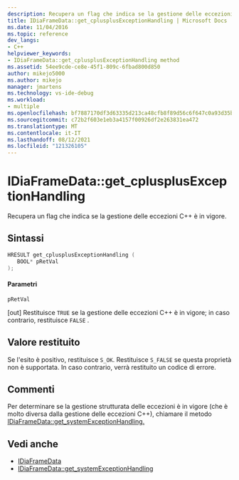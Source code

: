 ```yaml
---
description: Recupera un flag che indica se la gestione delle eccezioni C++ è in vigore.
title: IDiaFrameData::get_cplusplusExceptionHandling | Microsoft Docs
ms.date: 11/04/2016
ms.topic: reference
dev_langs:
- C++
helpviewer_keywords:
- IDiaFrameData::get_cplusplusExceptionHandling method
ms.assetid: 54ee9cde-ce8e-45f1-809c-6fbad800d850
author: mikejo5000
ms.author: mikejo
manager: jmartens
ms.technology: vs-ide-debug
ms.workload:
- multiple
ms.openlocfilehash: bf7887170df3d63335d213ca48cfb8f89d56c6f647c0a93d35baea02e0902487
ms.sourcegitcommit: c72b2f603e1eb3a4157f00926df2e263831ea472
ms.translationtype: MT
ms.contentlocale: it-IT
ms.lasthandoff: 08/12/2021
ms.locfileid: "121326105"
---
```

# <a name="idiaframedataget_cplusplusexceptionhandling"></a>IDiaFrameData::get_cplusplusExceptionHandling
Recupera un flag che indica se la gestione delle eccezioni C++ è in vigore.

## <a name="syntax"></a>Sintassi

```C++
HRESULT get_cplusplusExceptionHandling ( 
   BOOL* pRetVal
);
```

#### <a name="parameters"></a>Parametri
 `pRetVal`

[out] Restituisce `TRUE` se la gestione delle eccezioni C++ è in vigore; in caso contrario, restituisce `FALSE` .

## <a name="return-value"></a>Valore restituito
 Se l'esito è positivo, restituisce `S_OK`. Restituisce `S_FALSE` se questa proprietà non è supportata. In caso contrario, verrà restituito un codice di errore.

## <a name="remarks"></a>Commenti
 Per determinare se la gestione strutturata delle eccezioni è in vigore (che è molto diversa dalla gestione delle eccezioni C++), chiamare il metodo [IDiaFrameData::get_systemExceptionHandling.](../../debugger/debug-interface-access/idiaframedata-get-systemexceptionhandling.md)

## <a name="see-also"></a>Vedi anche
- [IDiaFrameData](../../debugger/debug-interface-access/idiaframedata.md)
- [IDiaFrameData::get_systemExceptionHandling](../../debugger/debug-interface-access/idiaframedata-get-systemexceptionhandling.md)
